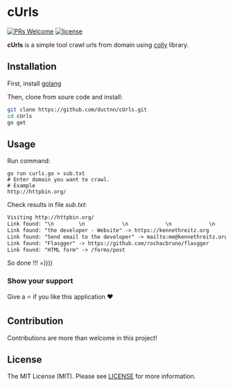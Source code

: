 # cUrls

[![PRs Welcome](https://img.shields.io/badge/PRs-welcome-brightgreen.svg?style=flat-square)](https://github.com/ductnn/cUrls/pulls)
[![license](https://img.shields.io/badge/license-MIT-blue.svg)](LICENSE)

**cUrls** is a simple tool crawl urls from domain using [colly](https://github.com/gocolly/colly)
library.

## Installation

First, install [golang](https://go.dev/doc/install)

Then, clone from soure code and install:

```sh
git clone https://github.com/ductnn/cUrls.git
cd cUrls
go get
```

## Usage

Run command:

```
go run curls.go > sub.txt
# Enter domain you want to crawl.
# Example
http://httpbin.org/
```

Check results in file *sub.txt*:

```txt
Visiting http://httpbin.org/
Link found: "\n        \n            \n            \n            \n        \n    " -> https://github.com/requests/httpbin
Link found: "the developer - Website" -> https://kennethreitz.org
Link found: "Send email to the developer" -> mailto:me@kennethreitz.org
Link found: "Flasgger" -> https://github.com/rochacbruno/flasgger
Link found: "HTML form" -> /forms/post
```

So done !!! =))))

### Show your support
Give a ⭐ if you like this application ❤️

## Contribution
Contributions are more than welcome in this project!

## License
The MIT License (MIT). Please see [LICENSE](license) for more information.
